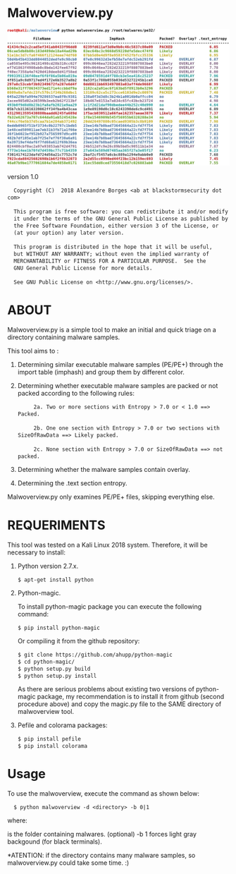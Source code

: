 # Malwoverview.py

![Alt text](malwoverview.jpg?raw=true "Title")

version 1.0 


      Copyright (C)  2018 Alexandre Borges <ab at blackstormsecurity dot com>

      This program is free software: you can redistribute it and/or modify
      it under the terms of the GNU General Public License as published by
      the Free Software Foundation, either version 3 of the License, or
      (at your option) any later version.

      This program is distributed in the hope that it will be useful,
      but WITHOUT ANY WARRANTY; without even the implied warranty of
      MERCHANTABILITY or FITNESS FOR A PARTICULAR PURPOSE.  See the
      GNU General Public License for more details.

      See GNU Public License on <http://www.gnu.org/licenses/>.



# ABOUT

Malwoverview.py is a simple tool to make an initial and quick triage on a directory containing malware samples.  

This tool aims to : 

1. Determining similar executable malware samples (PE/PE+) through the import table (imphash) and group them by different color. 
2. Determining whether executable malware samples are packed or not packed according to the following rules:
      
      
            2a. Two or more sections with Entropy > 7.0 or < 1.0 ==> Packed.

            2b. One one section with Entropy > 7.0 or two sections with SizeOfRawData ==> Likely packed.

            2c. None section with Entropy > 7.0 or SizeOfRawData ==> not packed.
      
      
3. Determining whether the malware samples contain overlay.
4. Determining the .text section entropy. 

Malwoverview.py only examines PE/PE+ files, skipping everything else.  


# REQUERIMENTS

This tool was tested on a Kali Linux 2018 system. Therefore, it will be necessary to install:

1. Python version 2.7.x. 

       $ apt-get install python
            
2. Python-magic.  

      To install python-magic package you can execute the following command:
      
       $ pip install python-magic
      
      Or compiling it from the github repository:
      
       $ git clone https://github.com/ahupp/python-magic
       $ cd python-magic/
       $ python setup.py build
       $ python setup.py install
      
      As there are serious problems about existing two versions of python-magic package, my recommendation is to install it
      from github (second procedure above) and copy the magic.py file to the SAME directory of malwoverview tool. 
      
3. Pefile and colorama packages: 

       $ pip install pefile
       $ pip install colorama
      
      
# Usage

To use the malwoverview, execute the command as shown below:

      $ python malwoverview -d <directory> -b 0|1 
      
  where: 
  
  <directory> is the folder containing malwares. 
  (optional) -b 1 forces light gray backgound (for black terminals).
  
  *ATENTION: if the directory contains many malware samples, so malwoverview.py could take some time. :)
  

